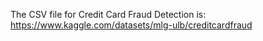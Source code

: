 The CSV file for Credit Card Fraud Detection is: https://www.kaggle.com/datasets/mlg-ulb/creditcardfraud

